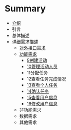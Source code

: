 # Summary

* [介绍](README.md)
* 引言
* 总体描述
* 详细需求描述
    * [对外接口需求](对外接口需求.md)
    * [功能需求](功能需求.md)
        * [9创建活动](9创建活动.md)
        * [10管理活动人员](10管理活动人员.md)
        * 11分配任务
        * 12查看任务完成情况
        * [13查看个人任务](查看个人任务.md)
        * [14确认任务](确认任务.md)
        * [15查看用户信息](查看用户信息.md)
        * [16修改用户信息](修改用户信息.md)
    * 非功能需求
    * 数据需求
    * 其他需求

